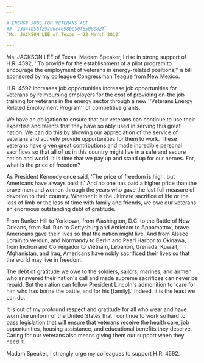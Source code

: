 ```yaml
---
---

# ENERGY JOBS FOR VETERANS ACT
## `23a44b5bf29706c4698be50f6508e82f`
`Ms. JACKSON LEE of Texas — 22 March 2010`

---
```



Ms. JACKSON LEE of Texas. Madam Speaker, I rise in strong support of 
H.R. 4592, ''To provide for the establishment of a pilot program to 
encourage the employment of veterans in energy-related positions,'' a 
bill sponsored by my colleague Congressman Teague from New Mexico.

H.R. 4592 increases job opportunities increase job opportunities for 
veterans by reimbursing employers for the cost of providing on-the job 
training for veterans in the energy sector through a new ''Veterans 
Energy Related Employment Program'' of competitive grants.

We have an obligation to ensure that our veterans can continue to use 
their expertise and talents that they have so ably used in serving this 
great nation. We can do this by showing our appreciation of the service 
of veterans and actively provide opportunities for them to work. These 
veterans have given great contributions and made incredible personal 
sacrifices so that all of us in this country might live in a safe and 
secure nation and world. It is time that we pay up and stand up for our 
heroes. For, what is the price of freedom?

As President Kennedy once said, 'The price of freedom is high, but 
Americans have always paid it.' And no one has paid a higher price than 
the brave men and women through the years who gave the last full 
measure of devotion to their country. Whether it is the ultimate 
sacrifice of life or the loss of limb or the loss of time with family 
and friends, we owe our veterans an enormous outstanding debt of 
gratitude.

From Bunker Hill to Yorktown, from Washington, D.C. to the Battle of 
New Orleans, from Bull Run to Gettysburg and Antietam to Appamattox, 
brave Americans gave their lives so that the nation might live. And 
from Alsace Lorain to Verdun, and Normandy to Berlin and Pearl Harbor 
to Okinawa, from Inchon and Correigador to Vietnam, Lebanon, Grenada, 
Kuwait, Afghanistan, and Iraq, Americans have nobly sacrificed their 
lives so that the world may live in freedom.

The debt of gratitude we owe to the soldiers, sailors, marines, and 
airmen who answered their nation's call and made supreme sacrifices can 
never be repaid. But the nation can follow President Lincoln's 
admonition to 'care for him who has borne the battle, and for his 
[family].' Indeed, it is the least we can do.

It is out of my profound respect and gratitude for all who wear and 
have worn the uniform of the United States that I continue to work so 
hard to pass legislation that will ensure that veterans receive the 
health care, job opportunities, housing assistance, and educational 
benefits they deserve. Caring for our veterans also means giving them 
our support when they need it.

Madam Speaker, I strongly urge my colleagues to support H.R. 4592.
